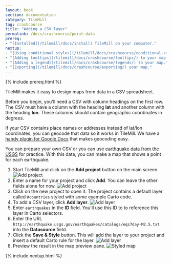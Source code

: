```yaml
---
layout: book
section: documentation
category: TileMill
tag: crashcourse
title: "Adding a CSV layer"
permalink: /docs/crashcourse/point-data
prereq:
- "[Installed](/tilemill/docs/install) TileMill on your computer."
nextup:
- "[Using conditional styles](/tilemill/docs/crashcourse/conditional-styles/) to control the appearance of points based on data."
- "[Adding tooltips](/tilemill/docs/crashcourse/tooltips/) to your map."
- "[Adding a legend](/tilemill/docs/crashcourse/legends/) to your map."
- "[Exporting](/tilemill/docs/crashcourse/exporting/) your map."
---
```


{% include prereq.html %}


TileMill makes it easy to design maps from data in a CSV spreadsheet.

Before you begin, you'll need a CSV with column headings on the first row. The CSV must have a column with the heading **lat** and another column with the heading **lon**. These columns should contain geographic coordinates in degrees.

If your CSV contains place names or addresses instead of lat/lon coordinates, you can geocode that data so it works in TileMill. We have a [handy plugin for Google Docs](http://developmentseed.org/blog/2011/10/12/mapping-google-doc-spreadsheet/) that makes geocoding easy.

You can prepare your own CSV or you can use [earthquake data from the USGS](http://earthquake.usgs.gov/earthquakes/catalogs/) for practice. With this data, you can make a map that shows a point for each earthquake.

1. Start TileMill and click on the **Add project** button on the main screen.
  ![Add project](/tilemill/assets/pages/add-project-1.png)
2. Enter a name for your project and click **Add**. You can leave the other fields alone for now.
  ![Add project](/tilemill/assets/pages/add-project-2.png)
3. Click on the new project to open it. The project contains a default layer called `#countries` styled with some example Carto code.
4. To add a CSV layer, click **Add layer**.
  ![Add layer](/tilemill/assets/pages/add-layer-1.png)
5. Enter `earthquakes` in the **ID** field. You'll use this ID to to reference this layer in Carto selectors.
6. Enter the URL `http://earthquake.usgs.gov/earthquakes/catalogs/eqs7day-M2.5.txt` into the **Datasource** field.
7. Click the **Save & Style** button. This will add the layer to your project and insert a default Carto rule for the layer.
  ![Add layer](/tilemill/assets/pages/add-layer-2.png)
8. Preview the result in the map preview pane.
  ![Styled map](/tilemill/assets/pages/earthquake-map.png)

{% include nextup.html %}
